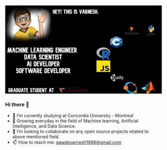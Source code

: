 ![](./gittt.png)

### Hi there 👋

- 🔭 I’m currently studying at Concordia University - Montreal
- 🌱 Growing everyday in the field of Machine learning, Artificial Intelligence, and Data Science. 
- 👯 I’m looking to collaborate on any open source projects related to above mentioned field.
- 📫 How to reach me: gawdevarnesh1998@gmail.com
